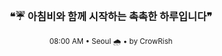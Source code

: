 <div align="center">

<br>

<h3>❝☔ 아침비와 함께 시작하는 촉촉한 하루입니다❞</h3>

<sub>08:00 AM • Seoul 🌧️ • by CrowRish</sub>

<br>

</div>
